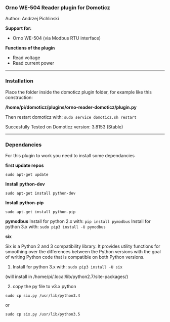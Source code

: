 ### Orno WE-504 Reader plugin for Domoticz
Author: Andrzej Pichlinski

**Support for:**

* Orno WE-504 (via Modbus RTU interface)

**Functions of the plugin**

* Read voltage
* Read current power

-----
### Installation

Place the folder inside the domoticz plugin folder, for example like this construction:

**/home/pi/domoticz/plugins/orno-reader-domoticz/plugin.py**

Then restart domoticz with: ```sudo service domoticz.sh restart```

Succesfully Tested on Domoticz version: 3.8153 (Stable)

-----
### Dependancies

For this plugin to work you need to install some dependancies

**first update repos**

```sudo apt-get update```

**Install python-dev**

```sudo apt-get install python-dev```

**Install python-pip**

```sudo apt-get install python-pip```

**pymodbus**
Install for python 2.x with: ```pip install pymodbus```
Install for python 3.x with: ```sudo pip3 install -U pymodbus```

**six**

Six is a Python 2 and 3 compatibility library. It provides utility functions for smoothing over the differences between the Python versions with the goal of writing Python code that is compatible on both Python versions.

1) Install for python 3.x with: ```sudo pip3 install -U six```

(will install in /home/pi/.local/lib/python2.7/site-packages/)

2) copy the py file to v3.x python

```sudo cp six.py /usr/lib/python3.4```

or

```sudo cp six.py /usr/lib/python3.5```